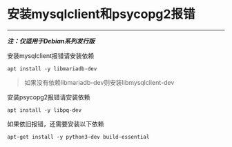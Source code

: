 # 安装mysqlclient和psycopg2报错

---

***注：仅适用于Debian系列发行版***

安装mysqlclient报错请安装依赖

```
apt install -y libmariadb-dev
```

> 如果没有依赖libmariadb-dev则安装libmysqlclient-dev

安装psycopg2报错请安装依赖

```
apt install -y libpq-dev
```

如果依旧报错，还需要安装以下依赖

```
apt-get install -y python3-dev build-essential
```
